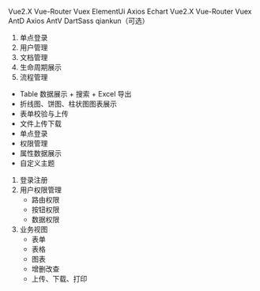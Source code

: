 Vue2.X Vue-Router Vuex ElementUi Axios Echart
Vue2.X Vue-Router Vuex AntD Axios AntV DartSass
qiankun（可选）

1. 单点登录
2. 用户管理
3. 文档管理
4. 生命周期展示
5. 流程管理

- Table 数据展示 + 搜索 + Excel 导出
- 折线图、饼图、柱状图图表展示
- 表单校验与上传
- 文件上传下载
- 单点登录
- 权限管理
- 属性数据展示
- 自定义主题

1. 登录注册
2. 用户权限管理
   - 路由权限
   - 按钮权限
   - 数据权限
3. 业务视图
   - 表单
   - 表格
   - 图表
   - 增删改查
   - 上传、下载、打印
